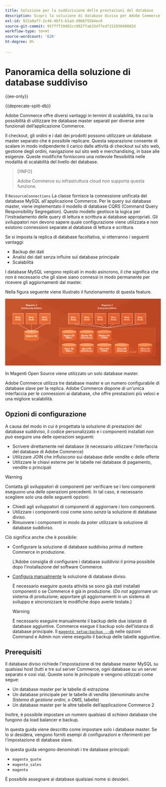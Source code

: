 ```yaml
---
title: Soluzione per la suddivisione delle prestazioni del database
description: Scopri la soluzione di database diviso per Adobe Commerce e Magenti Open Source.
exl-id: 922a9af7-2c46-4bf3-b1ad-d966f5564ec0
source-git-commit: 95ffff39d82cc9027fa633dffedf15193040802d
workflow-type: tm+mt
source-wordcount: '626'
ht-degree: 0%

---
```


# Panoramica della soluzione di database suddiviso

{{ee-only}}

{{deprecate-split-db}}

Adobe Commerce offre diversi vantaggi in termini di scalabilità, tra cui la possibilità di utilizzare tre database master separati per diverse aree funzionali dell’applicazione Commerce.

Il checkout, gli ordini e i dati dei prodotti possono utilizzare un database master separato che è possibile replicare. Questa separazione consente di scalare in modo indipendente il carico dalle attività di checkout sul sito web, gestione degli ordini, navigazione sul sito web e merchandising, in base alle esigenze. Queste modifiche forniscono una notevole flessibilità nelle modalità di scalabilità del livello del database.

>[!INFO]
>
>Adobe Commerce su infrastruttura cloud _non_ supporta questa funzione.

Il `ResourceConnections` La classe fornisce la connessione unificata del database MySQL all&#39;applicazione Commerce. Per le query sui database master, viene implementato il modello di database CQRS (Command Query Responsibility Segregation). Questo modello gestisce la logica per l&#39;instradamento delle query di lettura e scrittura ai database appropriati. Gli sviluppatori non devono sapere quale configurazione viene utilizzata e non esistono connessioni separate al database di lettura e scrittura.

Se si imposta la replica di database facoltativa, si otterranno i seguenti vantaggi:

- Backup dei dati
- Analisi dei dati senza influire sul database principale
- Scalabilità

I database MySQL vengono replicati in modo asincrono, il che significa che non è necessario che gli slave siano connessi in modo permanente per ricevere gli aggiornamenti dal master.

Nella figura seguente viene illustrato il funzionamento di questa feature.

![Adobe Commerce utilizza database diversi per memorizzare le tabelle](../../assets/configuration/split-db-diagram-ee.png)

In Magenti Open Source viene utilizzato un solo database master.

Adobe Commerce utilizza tre database master e un numero configurabile di database slave per la replica. Adobe Commerce dispone di un&#39;unica interfaccia per le connessioni ai database, che offre prestazioni più veloci e una migliore scalabilità.

## Opzioni di configurazione

A causa del modo in cui è progettata la soluzione di prestazioni del database suddiviso, il codice personalizzato e i componenti installati _non può_ eseguire una delle operazioni seguenti:

- Scrivere direttamente nel database (è necessario utilizzare l&#39;interfaccia del database di Adobe Commerce)
- Utilizzare JOIN che influiscono sui database delle vendite o delle offerte
- Utilizzare le chiavi esterne per le tabelle nei database di pagamento, vendite o principali

>[!WARNING]
>
>Contatta gli sviluppatori di componenti per verificare se i loro componenti eseguono una delle operazioni precedenti. In tal caso, è necessario scegliere solo una delle seguenti opzioni:
>
>- Chiedi agli sviluppatori di componenti di aggiornare i loro componenti.
>- Utilizzare i componenti così come sono _senza_ la soluzione di database diviso.
>- Rimuovere i componenti in modo da poter utilizzare la soluzione di database suddiviso.


Ciò significa anche che è possibile:

- Configurare la soluzione di database suddiviso _prima di_ mettere Commerce in produzione.

   L’Adobe consiglia di configurare i database suddivisi il prima possibile dopo l’installazione del software Commerce.

- [Configura manualmente](multi-master-manual.md) la soluzione di database diviso.

   È necessario eseguire questa attività se sono già stati installati componenti o se Commerce è già in produzione. (_Do not_ aggiornare un sistema di produzione; apportare gli aggiornamenti in un sistema di sviluppo e sincronizzare le modifiche dopo averle testate.)

   >[!WARNING]
   >
   >È necessario eseguire manualmente il backup delle due istanze di database aggiuntive. Commerce esegue il backup solo dell’istanza di database principale. Il [`magento setup:backup --db`](../../installation/tutorials/backup.md) nelle opzioni Command e Admin non viene eseguito il backup delle tabelle aggiuntive.

## Prerequisiti

Il database diviso richiede l&#39;impostazione di tre database master MySQL su qualsiasi host (tutti e tre sul server Commerce, ogni database su un server separato e così via). Queste sono le _principale_ e vengono utilizzati come segue:

- Un database master per le tabelle di estrazione
- Un database principale per le tabelle di vendita (denominato anche _Sistema di gestione ordini_, o _OMS_, tabelle)
- Un database master per le altre tabelle dell’applicazione Commerce 2

Inoltre, è possibile impostare un numero qualsiasi di _schiavo_ database che fungono da load balancer e backup.

In questa guida viene descritto come impostare solo i database master. Se lo si desidera, vengono forniti esempi di configurazioni e riferimenti per l&#39;impostazione di database slave.

In questa guida vengono denominati i tre database principali:

- `magento_quote`
- `magento_sales`
- `magento`

È possibile assegnare ai database qualsiasi nome si desideri.
